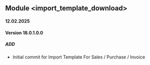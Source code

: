## Module <import_template_download>

#### 12.02.2025
#### Version 18.0.1.0.0
##### ADD
- Initial commit for Import Template For Sales / Purchase / Invoice
